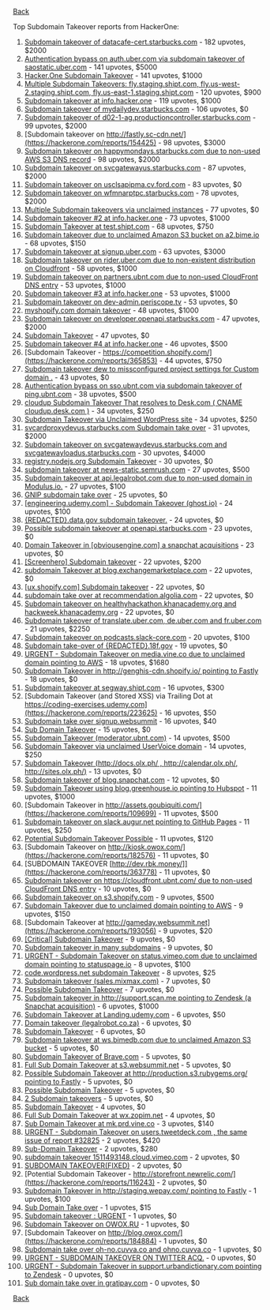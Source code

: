 [Back](../README.md)

Top Subdomain Takeover reports from HackerOne:

1. [Subdomain takeover of datacafe-cert.starbucks.com](https://hackerone.com/reports/665398) - 182 upvotes, $2000
2. [Authentication bypass on auth.uber.com via subdomain takeover of saostatic.uber.com](https://hackerone.com/reports/219205) - 141 upvotes, $5000
3. [Hacker.One Subdomain Takeover](https://hackerone.com/reports/159156) - 141 upvotes, $1000
4. [Multiple Subdomain Takeovers: fly.staging.shipt.com, fly.us-west-2.staging.shipt.com, fly.us-east-1.staging.shipt.com](https://hackerone.com/reports/576857) - 120 upvotes, $900
5. [Subdomain takeover at info.hacker.one](https://hackerone.com/reports/202767) - 119 upvotes, $1000
6. [Subdomain takeover of mydailydev.starbucks.com](https://hackerone.com/reports/570651) - 106 upvotes, $0
7. [Subdomain takeover of d02-1-ag.productioncontroller.starbucks.com](https://hackerone.com/reports/661751) - 99 upvotes, $2000
8. [Subdomain takeover on http://fastly.sc-cdn.net/](https://hackerone.com/reports/154425) - 98 upvotes, $3000
9. [Subdomain takeover on happymondays.starbucks.com due to non-used AWS S3 DNS record](https://hackerone.com/reports/186766) - 98 upvotes, $2000
10. [Subdomain takeover on svcgatewayus.starbucks.com](https://hackerone.com/reports/325336) - 87 upvotes, $2000
11. [Subdomain takeover on usclsapipma.cv.ford.com](https://hackerone.com/reports/484420) - 83 upvotes, $0
12. [Subdomain takeover on wfmnarptpc.starbucks.com](https://hackerone.com/reports/388622) - 78 upvotes, $2000
13. [Multiple Subdomain takeovers via unclaimed instances](https://hackerone.com/reports/276269) - 77 upvotes, $0
14. [Subdomain takeover #2 at info.hacker.one](https://hackerone.com/reports/209004) - 73 upvotes, $1000
15. [Subdomain Takeover at test.shipt.com](https://hackerone.com/reports/387760) - 68 upvotes, $750
16. [Subdomain takeover due to unclaimed Amazon S3 bucket on a2.bime.io](https://hackerone.com/reports/121461) - 68 upvotes, $150
17. [Subdomain takeover at signup.uber.com](https://hackerone.com/reports/197489) - 63 upvotes, $3000
18. [Subdomain takeover on rider.uber.com due to non-existent distribution on Cloudfront](https://hackerone.com/reports/175070) - 58 upvotes, $1000
19. [Subdomain takeover on partners.ubnt.com due to non-used CloudFront DNS entry](https://hackerone.com/reports/145224) - 53 upvotes, $1000
20. [Subdomain takeover #3 at info.hacker.one](https://hackerone.com/reports/217358) - 53 upvotes, $1000
21. [Subdomain takeover on dev-admin.periscope.tv](https://hackerone.com/reports/531890) - 53 upvotes, $0
22. [myshopify.com domain takeover](https://hackerone.com/reports/320355) - 48 upvotes, $1000
23. [Subdomain takeover on developer.openapi.starbucks.com](https://hackerone.com/reports/275714) - 47 upvotes, $2000
24. [Subdomain Takeover](https://hackerone.com/reports/180393) - 47 upvotes, $0
25. [Subdomain takeover #4 at info.hacker.one](https://hackerone.com/reports/220002) - 46 upvotes, $500
26. [Subdomain Takeover - https://competition.shopify.com/](https://hackerone.com/reports/365853) - 44 upvotes, $750
27. [Subdomain takeover dew to missconfigured project settings for Custom domain .](https://hackerone.com/reports/428651) - 43 upvotes, $0
28. [Authentication bypass on sso.ubnt.com via subdomain takeover of ping.ubnt.com](https://hackerone.com/reports/172137) - 38 upvotes, $500
29. [cloudup Subdomain Takeover That resolves to Desk.com ( CNAME cloudup.desk.com )](https://hackerone.com/reports/201796) - 34 upvotes, $250
30. [Subdomain Takeover via Unclaimed WordPress site](https://hackerone.com/reports/274336) - 34 upvotes, $250
31. [svcardproxydevus.starbucks.com Subdomain take over](https://hackerone.com/reports/380158) - 31 upvotes, $2000
32. [Subdomain takeover on svcgatewaydevus.starbucks.com and svcgatewayloadus.starbucks.com](https://hackerone.com/reports/383564) - 30 upvotes, $4000
33. [registry.nodejs.org Subdomain Takeover](https://hackerone.com/reports/340580) - 30 upvotes, $0
34. [subdomain takeover at news-static.semrush.com](https://hackerone.com/reports/294201) - 27 upvotes, $500
35. [Subdomain takeover at api.legalrobot.com due to non-used domain in Modulus.io.](https://hackerone.com/reports/148770) - 27 upvotes, $100
36. [GNIP subdomain take over](https://hackerone.com/reports/189548) - 25 upvotes, $0
37. [[engineering.udemy.com] - Subdomain Takeover (ghost.io)](https://hackerone.com/reports/368119) - 24 upvotes, $100
38. [{REDACTED}.data.gov subdomain takeover.](https://hackerone.com/reports/263902) - 24 upvotes, $0
39. [Possible subdomain takeover at openapi.starbucks.com](https://hackerone.com/reports/241503) - 23 upvotes, $0
40. [Domain Takeover in [obviousengine.com] a snapchat acquisitions](https://hackerone.com/reports/392785) - 23 upvotes, $0
41. [[Screenhero] Subdomain takeover](https://hackerone.com/reports/142096) - 22 upvotes, $200
42. [subdomain Takeover at blog.exchangemarketplace.com](https://hackerone.com/reports/416474) - 22 upvotes, $0
43. [[ux.shopify.com] Subdomain takeover](https://hackerone.com/reports/221631) - 22 upvotes, $0
44. [subdomain take over at recommendation.algolia.com](https://hackerone.com/reports/673273) - 22 upvotes, $0
45. [Subdomain takeover on healthyhackathon.khanacademy.org and hackweek.khanacademy.org](https://hackerone.com/reports/474798) - 22 upvotes, $0
46. [Subdomain takeover of translate.uber.com, de.uber.com and fr.uber.com](https://hackerone.com/reports/149679) - 21 upvotes, $2250
47. [Subdomain takeover on podcasts.slack-core.com](https://hackerone.com/reports/195350) - 20 upvotes, $100
48. [Subdomain take-over of {REDACTED}.18f.gov](https://hackerone.com/reports/263542) - 19 upvotes, $0
49. [URGENT - Subdomain Takeover on media.vine.co due to unclaimed domain pointing to AWS](https://hackerone.com/reports/32825) - 18 upvotes, $1680
50. [Subdomain Takeover in http://genghis-cdn.shopify.io/ pointing to Fastly](https://hackerone.com/reports/165309) - 18 upvotes, $0
51. [Subdomain takeover at segway.shipt.com](https://hackerone.com/reports/389783) - 16 upvotes, $300
52. [Subdomain Takeover (and Stored XSS) via Trailing Dot at https://coding-exercises.udemy.com](https://hackerone.com/reports/223625) - 16 upvotes, $50
53. [Subdomain take over signup.websummit](https://hackerone.com/reports/172698) - 16 upvotes, $40
54. [Sub Domain Takeover](https://hackerone.com/reports/221133) - 15 upvotes, $0
55. [Subdomain Takeover (moderator.ubnt.com)](https://hackerone.com/reports/181665) - 14 upvotes, $500
56. [Subdomain Takeover via unclaimed UserVoice domain](https://hackerone.com/reports/269109) - 14 upvotes, $250
57. [Subdomain Takeover (http://docs.olx.ph/ , http://calendar.olx.ph/, http://sites.olx.ph/)](https://hackerone.com/reports/206516) - 13 upvotes, $0
58. [Subdomain takeover of blog.snapchat.com](https://hackerone.com/reports/171942) - 12 upvotes, $0
59. [Subdomain Takeover using blog.greenhouse.io pointing to Hubspot](https://hackerone.com/reports/38007) - 11 upvotes, $1000
60. [Subdomain Takeover in http://assets.goubiquiti.com/](https://hackerone.com/reports/109699) - 11 upvotes, $500
61. [Subdomain takeover on slack.augur.net pointing to GitHub Pages](https://hackerone.com/reports/382995) - 11 upvotes, $250
62. [Potential Subdomain Takeover Possible](https://hackerone.com/reports/166826) - 11 upvotes, $120
63. [Subdomain Takeover on http://kiosk.owox.com/](https://hackerone.com/reports/182576) - 11 upvotes, $0
64. [SUBDOMAIN TAKEOVER [http://dev.rbk.money/]](https://hackerone.com/reports/363778) - 11 upvotes, $0
65. [Subdomain takeover on https://cloudfront.ubnt.com/ due to non-used CloudFront DNS entry](https://hackerone.com/reports/210188) - 10 upvotes, $0
66. [Subdomain takeover on s3.shopify.com](https://hackerone.com/reports/207576) - 9 upvotes, $500
67. [Subdomain Takeover due to unclaimed domain pointing to AWS](https://hackerone.com/reports/317005) - 9 upvotes, $150
68. [Subdomain Takeover at http://gameday.websummit.net](https://hackerone.com/reports/193056) - 9 upvotes, $20
69. [[Critical] Subdomain Takeover](https://hackerone.com/reports/163790) - 9 upvotes, $0
70. [Subdomain takeover in many subdomains](https://hackerone.com/reports/205949) - 9 upvotes, $0
71. [URGENT - Subdomain Takeover on status.vimeo.com due to unclaimed domain pointing to statuspage.io](https://hackerone.com/reports/49663) - 8 upvotes, $100
72. [code.wordpress.net subdomain Takeover](https://hackerone.com/reports/295330) - 8 upvotes, $25
73. [Subdomain takeover (sales.mixmax.com)](https://hackerone.com/reports/233408) - 7 upvotes, $0
74. [Possible Subdomain Takeover](https://hackerone.com/reports/399165) - 7 upvotes, $0
75. [Subdomain takeover in http://support.scan.me pointing to Zendesk (a Snapchat acquisition)](https://hackerone.com/reports/114134) - 6 upvotes, $1000
76. [Subdomain Takeover at Landing.udemy.com](https://hackerone.com/reports/208719) - 6 upvotes, $50
77. [Domain takeover (legalrobot.co.za)](https://hackerone.com/reports/230525) - 6 upvotes, $0
78. [Subdomain Takeover](https://hackerone.com/reports/289051) - 6 upvotes, $0
79. [Subdomain takeover at ws.bimedb.com due to unclaimed Amazon S3 bucket](https://hackerone.com/reports/161428) - 5 upvotes, $0
80. [Subdomain Takeover of Brave.com](https://hackerone.com/reports/175397) - 5 upvotes, $0
81. [Full Sub Domain Takeover at s3.websummit.net](https://hackerone.com/reports/173412) - 5 upvotes, $0
82. [Possible Subdomain Takeover at http://production.s3.rubygems.org/ pointing to Fastly](https://hackerone.com/reports/178409) - 5 upvotes, $0
83. [Possible Subdomain Takeover](https://hackerone.com/reports/233402) - 5 upvotes, $0
84. [2 Subdomain takeovers](https://hackerone.com/reports/266338) - 5 upvotes, $0
85. [Subdomain Takeover](https://hackerone.com/reports/113869) - 4 upvotes, $0
86. [Full Sub Domain Takeover at wx.zopim.net](https://hackerone.com/reports/174395) - 4 upvotes, $0
87. [Sub Domain Takeover at mk.prd.vine.co](https://hackerone.com/reports/191323) - 3 upvotes, $140
88. [URGENT - Subdomain Takeover on users.tweetdeck.com , the same issue of report #32825](https://hackerone.com/reports/42236) - 2 upvotes, $420
89. [Sub-Domain Takeover](https://hackerone.com/reports/119220) - 2 upvotes, $280
90. [subdomain takeover 1511493148.cloud.vimeo.com](https://hackerone.com/reports/46954) - 2 upvotes, $0
91. [SUBDOMAIN TAKEOVER(FIXED)](https://hackerone.com/reports/115628) - 2 upvotes, $0
92. [Potential Subdomain Takeover - http://storefront.newrelic.com/](https://hackerone.com/reports/116243) - 2 upvotes, $0
93. [Subdomain Takeover in http://staging.wepay.com/ pointing to Fastly](https://hackerone.com/reports/93106) - 1 upvotes, $100
94. [Sub Domain Take over](https://hackerone.com/reports/111078) - 1 upvotes, $15
95. [Subdomain takeover : URGENT](https://hackerone.com/reports/118514) - 1 upvotes, $0
96. [Subdomain Takeover on OWOX.RU](https://hackerone.com/reports/186393) - 1 upvotes, $0
97. [Subdomain Takeover on http://blog.owox.com/](https://hackerone.com/reports/184884) - 1 upvotes, $0
98. [Subdomain take over oh-no.cuvva.co and ohno.cuvva.co](https://hackerone.com/reports/232185) - 1 upvotes, $0
99. [URGENT - SUBDOMAIN TAKEOVER ON TWITTER ACQ.](https://hackerone.com/reports/44578) - 0 upvotes, $0
100. [URGENT - Subdomain Takeover in support.urbandictionary.com pointing to Zendesk](https://hackerone.com/reports/103432) - 0 upvotes, $0
101. [Sub domain take over in gratipay.com](https://hackerone.com/reports/257331) - 0 upvotes, $0


[Back](../README.md)
